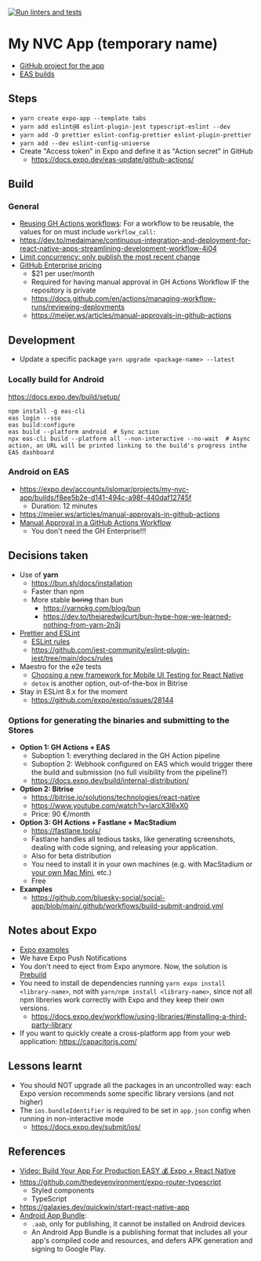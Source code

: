 [![Run linters and tests](https://github.com/islomar/my-nvc-app/actions/workflows/run-linters-and-tests.yml/badge.svg)](https://github.com/islomar/my-nvc-app/actions/workflows/run-linters-and-tests.yml)

# My NVC App (temporary name)

- [GitHub project for the app](https://github.com/users/islomar/projects/4/views/1)
- [EAS builds](https://expo.dev/accounts/islomar/projects/my-nvc-app/builds)

## Steps

- `yarn create expo-app --template tabs`
- `yarn add eslint@8 eslint-plugin-jest typescript-eslint --dev`
- `yarn add -D prettier eslint-config-prettier eslint-plugin-prettier`
- `yarn add --dev eslint-config-universe`
- Create "Access token" in Expo and define it as "Action secret" in GitHub
  - https://docs.expo.dev/eas-update/github-actions/

## Build

### General

- [Reusing GH Actions workflows](https://docs.github.com/en/actions/using-workflows/reusing-workflows): For a workflow to be reusable, the values for on must include `workflow_call:`
- https://dev.to/medaimane/continuous-integration-and-deployment-for-react-native-apps-streamlining-development-workflow-4i04
- [Limit concurrency: only publish the most recent change](https://meijer.ws/articles/manual-approvals-in-github-actions#only-publish-the-most-recent-change)
- [GitHub Enterprise pricing](https://github.com/pricing)
  - $21 per user/month
  - Required for having manual approval in GH Actions Workflow IF the repository is private
  - https://docs.github.com/en/actions/managing-workflow-runs/reviewing-deployments
  - https://meijer.ws/articles/manual-approvals-in-github-actions

## Development

- Update a specific package `yarn upgrade <package-name> --latest`

### Locally build for Android

https://docs.expo.dev/build/setup/

```shell
npm install -g eas-cli
eas login --sso
eas build:configure
eas build --platform android  # Sync action
npx eas-cli build --platform all --non-interactive --no-wait  # Async action, an URL will be printed linking to the build's progress inthe EAS dashboard
```

### Android on EAS

- https://expo.dev/accounts/islomar/projects/my-nvc-app/builds/f8ee5b2e-d141-494c-a98f-440daf12745f
  - Duration: 12 minutes
- https://meijer.ws/articles/manual-approvals-in-github-actions
- [Manual Approval in a GitHub Actions Workflow](https://trstringer.com/github-actions-manual-approval/)
  - You don't need the GH Enterprise!!!

## Decisions taken

- Use of **yarn**
  - https://bun.sh/docs/installation
  - Faster than npm
  - More stable ~~boring~~ than bun
    - https://yarnpkg.com/blog/bun
    - https://dev.to/thejaredwilcurt/bun-hype-how-we-learned-nothing-from-yarn-2n3j
- [Prettier and ESLint](https://docs.expo.dev/guides/using-eslint/)
  - [ESLint rules](https://eslint.org/docs/latest/rules/)
  - https://github.com/jest-community/eslint-plugin-jest/tree/main/docs/rules
- Maestro for the e2e tests
  - [Choosing a new framework for Mobile UI Testing for React Native](https://medium.com/@joemcguinness/choosing-a-new-framework-for-mobile-ui-testing-for-react-native-08f1cd3a4042)
  - `detox` is another option, out-of-the-box in Bitrise
- Stay in ESLint 8.x for the moment
  - https://github.com/expo/expo/issues/28144

### Options for generating the binaries and submitting to the Stores

- **Option 1: GH Actions + EAS**
  - Suboption 1: everything declared in the GH Action pipeline
  - Suboption 2: Webhook configured on EAS which would trigger there the build and submission (no full visibility from the pipeline?)
  - https://docs.expo.dev/build/internal-distribution/
- **Option 2: Bitrise**
  - https://bitrise.io/solutions/technologies/react-native
  - https://www.youtube.com/watch?v=larcX3I6xX0
  - Price: 90 €/month
- **Option 3: GH Actions + Fastlane + MacStadium**
  - https://fastlane.tools/
  - Fastlane handles all tedious tasks, like generating screenshots, dealing with code signing, and releasing your application.
  - Also for beta distribution
  - You need to install it in your own machines (e.g. with MacStadium or [your own Mac Mini](https://www.scaleway.com/en/docs/tutorials/install-github-actions-runner-mac/), etc.)
  - Free
- **Examples**
  - https://github.com/bluesky-social/social-app/blob/main/.github/workflows/build-submit-android.yml

## Notes about Expo

- [Expo examples](https://github.com/expo/examples)
- We have Expo Push Notifications
- You don't need to eject from Expo anymore. Now, the solution is [Prebuild](https://docs.expo.dev/workflow/prebuild/)
- You need to install de dependencies running `yarn expo install <library-name>`, not with `yarn/npm install <library-name>`, since not all npm libreries work correctly with Expo and they keep their own versions.
  - https://docs.expo.dev/workflow/using-libraries/#installing-a-third-party-library
- If you want to quickly create a cross-platform app from your web application: https://capacitorjs.com/

## Lessons learnt

- You should NOT upgrade all the packages in an uncontrolled way: each Expo version recommends some specific library versions (and not higher)
- The `ios.bundleIdentifier` is required to be set in `app.json` config when running in non-interactive mode
  - https://docs.expo.dev/submit/ios/

## References

- [Video: Build Your App For Production EASY 💰 Expo + React Native](https://www.youtube.com/watch?v=Tx_u902DER0)
- https://github.com/thedevenvironment/expo-router-typescript
  - Styled components
  - TypeScript
- https://galaxies.dev/quickwin/start-react-native-app
- [Android App Bundle](https://developer.android.com/guide/app-bundle):
  - `.aab`, only for publishing, it cannot be installed on Android devices
  - An Android App Bundle is a publishing format that includes all your app's compiled code and resources, and defers APK generation and signing to Google Play.
